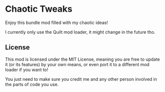 # Chaotic Tweaks

Enjoy this bundle mod filled with my chaotic ideas!

I currently only use the Quilt mod loader, it might change in the future tho.

## License

This mod is licensed under the MIT License, meaning you are free to update it (or its features) by your own means,
or even port it to a different mod loader if you want to!


You just need to make sure you credit me and any other person involved in the parts of code you use.

